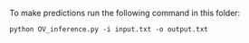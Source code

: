 To make predictions run the following command in this folder:

`python OV_inference.py -i input.txt -o output.txt`
